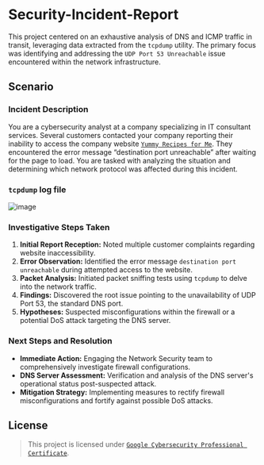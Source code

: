# Security-Incident-Report

This project centered on an exhaustive analysis of DNS and ICMP traffic in transit, leveraging data extracted from the `tcpdump` utility. The primary focus was identifying and addressing the `UDP Port 53 Unreachable` issue encountered within the network infrastructure.

## Scenario

### Incident Description

You are a cybersecurity analyst at a company specializing in IT consultant services. Several customers contacted your company reporting their inability to access the company website [`Yummy Recipes for Me`](https://www.yummyrecipesforme.com/). They encountered the error message “destination port unreachable” after waiting for the page to load. You are tasked with analyzing the situation and determining which network protocol was affected during this incident. 

### `tcpdump` log file
![image](https://github.com/A02kash/Security-Incident-Report/assets/131836019/afe94a45-ffe2-4b5c-b63b-4dd5b30e6c13)

### Investigative Steps Taken

1. **Initial Report Reception:** Noted multiple customer complaints regarding website inaccessibility.
2. **Error Observation:** Identified the error message `destination port unreachable` during attempted access to the website.
3. **Packet Analysis:** Initiated packet sniffing tests using `tcpdump` to delve into the network traffic.
4. **Findings:** Discovered the root issue pointing to the unavailability of UDP Port 53, the standard DNS port.
5. **Hypotheses:** Suspected misconfigurations within the firewall or a potential DoS attack targeting the DNS server.

### Next Steps and Resolution

- **Immediate Action:** Engaging the Network Security team to comprehensively investigate firewall configurations.
- **DNS Server Assessment:** Verification and analysis of the DNS server's operational status post-suspected attack.
- **Mitigation Strategy:** Implementing measures to rectify firewall misconfigurations and fortify against possible DoS attacks.

## License

> This project is licensed under [`Google Cybersecurity Professional Certificate`](https://www.coursera.org/professional-certificates/google-cybersecurity?isNewUser=true#testimonials).
